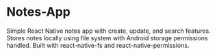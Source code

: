 # Notes-App
Simple React Native notes app with create, update, and search features. Stores notes locally using file system with Android storage permissions handled. Built with react-native-fs and react-native-permissions.
